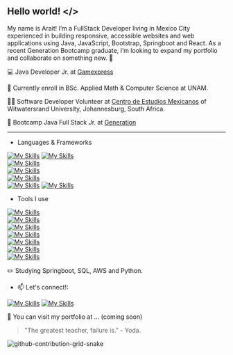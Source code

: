 
## Hello world! </>


My name is Arait! I’m a FullStack Developer living in Mexico City experienced in building responsive, accessible websites and web applications using Java, JavaScript, Bootstrap, Springboot and React. As a recent Generation Bootcamp graduate, I’m looking to expand my portfolio and collaborate on something new. :star2:

💻 Java Developer Jr. at [Gamexpress](https://www.linkedin.com/company/gamexpressvg/?originalSubdomain=mx)

:open_book: Currently enroll in BSc. Applied Math & Computer Science at UNAM.

:woman_technologist: Software Developer Volunteer at [Centro de Estudios Mexicanos](https://en.sudafrica.unam.mx/) of  Witwatersrand University, Johannesburg, South Africa.

📄 Bootcamp Java Full Stack Jr. at [Generation](https://www.generation.org/)


***


- Languages & Frameworks

[![My Skills](https://skillicons.dev/icons?i=java&theme=light)](https://skillicons.dev)  [![My Skills](https://skillicons.dev/icons?i=html&theme=light)](https://skillicons.dev)  
[![My Skills](https://skillicons.dev/icons?i=css&theme=light)](https://skillicons.dev)  
[![My Skills](https://skillicons.dev/icons?i=js&theme=light)](https://skillicons.dev)  
[![My Skills](https://skillicons.dev/icons?i=bootstrap&theme=light)](https://skillicons.dev)  
[![My Skills](https://skillicons.dev/icons?i=react&theme=light)](https://skillicons.dev)
[![My Skills](https://skillicons.dev/icons?i=cpp&theme=light)](https://skillicons.dev)


- Tools I use

[![My Skills](https://skillicons.dev/icons?i=github&theme=light)](https://github.com)  
[![My Skills](https://skillicons.dev/icons?i=git&theme=light)](https://git-scm.com)  
[![My Skills](https://skillicons.dev/icons?i=figma&theme=light)](https://figma.com)  
[![My Skills](https://skillicons.dev/icons?i=heroku&theme=light)](https://heroku.com)  
[![My Skills](https://skillicons.dev/icons?i=latex&theme=light)](https://es.overleaf.com)  
[![My Skills](https://skillicons.dev/icons?i=vscode&theme=light)](https://https://code.visualstudio.com)  
[![My Skills](https://skillicons.dev/icons?i=linux&theme=light)](https://linux.org)



:pencil2: Studying Springboot, SQL, AWS and Python.




- 📫 Let's connect!: 

[![My Skills](https://skillicons.dev/icons?i=linkedin)](https://www.linkedin.com/in/arait-monter)  [![My Skills](https://skillicons.dev/icons?i=instagram)](https://instagram.com/araitmonter)




:green_heart: You can visit my portfolio at ... (coming soon)




> "The greatest teacher, failure is." - Yoda.




![]()![github-contribution-grid-snake](https://user-images.githubusercontent.com/29875899/178776648-b65a890c-fecc-45f8-8d7a-0af60418b46d.svg)

